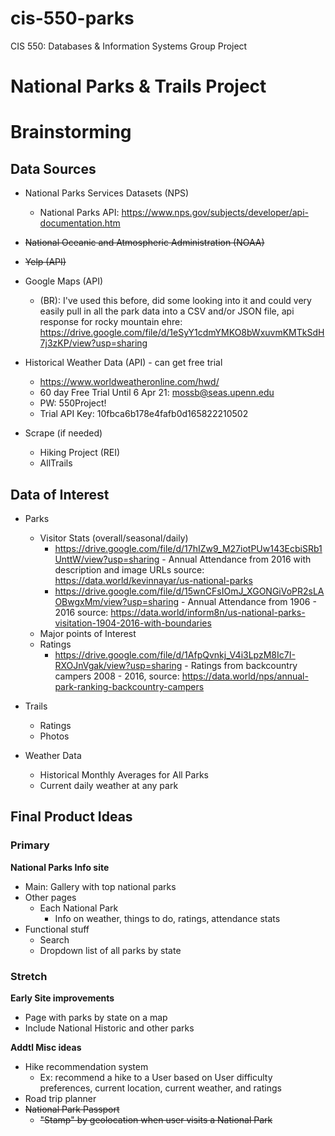 # cis-550-parks
CIS 550: Databases & Information Systems
Group Project

<h1> National Parks & Trails Project </h1>

<h1>Brainstorming </h2>

<h2>Data Sources </h2>

- National Parks Services Datasets (NPS)
  - National Parks API: https://www.nps.gov/subjects/developer/api-documentation.htm

- ~~National Oceanic and Atmospheric Administration (NOAA)~~
- ~~Yelp (API)~~

- Google Maps (API)
  - (BR): I've used this before, did some looking into it and could very easily pull in all the park data into a CSV and/or JSON file, api response for rocky mountain ehre: https://drive.google.com/file/d/1eSyY1cdmYMKO8bWxuvmKMTkSdH7j3zKP/view?usp=sharing

- Historical Weather Data (API) - can get free trial
  - https://www.worldweatheronline.com/hwd/
  - 60 day Free Trial Until 6 Apr 21:  mossb@seas.upenn.edu
  - PW: 550Project!
  - Trial API Key:  10fbca6b178e4fafb0d165822210502

- Scrape (if needed)
  - Hiking Project (REI)
  - AllTrails 



<h2> Data of Interest </h2>

- Parks
  - Visitor Stats (overall/seasonal/daily)
      - https://drive.google.com/file/d/17hIZw9_M27iotPUw143EcbiSRb1UnttW/view?usp=sharing - Annual Attendance from 2016 with description and image URLs source: https://data.world/kevinnayar/us-national-parks
      - https://drive.google.com/file/d/15wnCFsIOmJ_XGONGiVoPR2sLAOBwgxMm/view?usp=sharing - Annual Attendance from 1906 - 2016 source: https://data.world/inform8n/us-national-parks-visitation-1904-2016-with-boundaries 
  - Major points of Interest
  - Ratings
    - https://drive.google.com/file/d/1AfpQvnkj_V4i3LpzM8Ic7I-RXOJnVgak/view?usp=sharing - Ratings from backcountry campers 2008 - 2016, source: https://data.world/nps/annual-park-ranking-backcountry-campers
- Trails
  - Ratings
  - Photos

- Weather Data
  - Historical Monthly Averages for All Parks
  - Current daily weather at any park

<h2> Final Product Ideas </h2>

<h3> Primary </h3>

<b> National Parks Info site </b>

- Main: Gallery with top national parks 
- Other pages
  - Each National Park 
    - Info on weather, things to do, ratings, attendance stats
- Functional stuff
  - Search
  - Dropdown list of all parks by state 

<h3> Stretch </h3>

<b> Early Site improvements </b>

- Page with parks by state on a map
- Include National Historic and other parks


<b> Addtl Misc ideas </b>

- Hike recommendation system
  - Ex: recommend a hike to a User based on User difficulty preferences, current location, current weather, and ratings 
- Road trip planner
- ~~National Park Passport~~
  - ~~"Stamp" by geolocation when user visits a National Park~~
  
